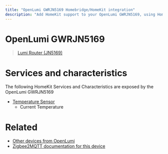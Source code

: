 ```yaml
---
title: "OpenLumi GWRJN5169 Homebridge/HomeKit integration"
description: "Add HomeKit support to your OpenLumi GWRJN5169, using Homebridge, Zigbee2MQTT and homebridge-z2m."
---
```

<!---
This file has been GENERATED using src/docgen/docgen.ts
DO NOT EDIT THIS FILE MANUALLY!
-->
# OpenLumi GWRJN5169
> [Lumi Router (JN5169)](https://github.com/igo-r/Lumi-Router-JN5169)


# Services and characteristics
The following HomeKit Services and Characteristics are exposed by
the OpenLumi GWRJN5169

* [Temperature Sensor](../../sensors.md)
  * Current Temperature


# Related
* [Other devices from OpenLumi](../index.md#openlumi)
* [Zigbee2MQTT documentation for this device](https://www.zigbee2mqtt.io/devices/GWRJN5169.html)